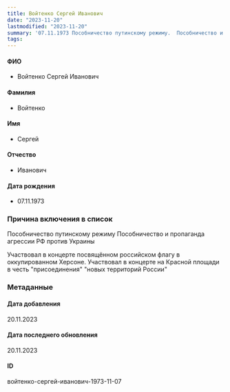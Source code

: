 ```yaml
---
title: Войтенко Сергей Иванович
date: "2023-11-20"
lastmodified: "2023-11-20"
summary: '07.11.1973 Пособничество путинскому режиму.  Пособничество и пропаганда агрессии РФ против Украины.  .  Участвовал в концерте посвящённом российском флагу в оккупированном Херсоне. Участвовал в концерте на Красной площади в честь "присоединения" "новых территорий России"'
tags: 
---
```

<!--# pp2-->
<!--## Фигурант-->
<!--### Личные данные-->
#### ФИО
- Войтенко Сергей Иванович
#### Фамилия
- Войтенко
#### Имя
- Сергей
#### Отчество
- Иванович
#### Дата рождения
- 07.11.1973
### Причина включения в список
Пособничество путинскому режиму
 Пособничество и пропаганда агрессии РФ против Украины
 
 Участвовал в концерте посвящённом российском флагу в оккупированном Херсоне. Участвовал в концерте на Красной площади в честь "присоединения" "новых территорий России"
### Метаданные
#### Дата добавления
20.11.2023
#### Дата последнего обновления
20.11.2023
#### ID
войтенко-сергей-иванович-1973-11-07
<!--## END;-->
